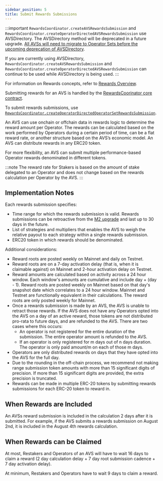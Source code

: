 ```yaml
---
sidebar_position: 5
title: Submit Rewards Submissions
---
```


:::important
`RewardsCoordinator.createAVSRewardsSubmission` and `RewardsCoordinator.createOperatorDirectedAVSRewardsSubmission` use AVSDirectory. 
The AVSDirectory method will be deprecated in a future upgrade. [All AVSs will need to migrate to Operator Sets before the upcoming deprecation of AVSDirectory](operator-sets/migrate-to-operatorsets.md).

If you are currently using AVSDirectory, `RewardsCoordinator.createAVSRewardsSubmission` and `RewardsCoordinator.createOperatorDirectedAVSRewardsSubmission` can continue to be used while AVSDirectory is being used.
:::

For information on Rewards concepts, refer to [Rewards Overview](../../../concepts/rewards/rewards-concept.md).

Submitting rewards for an AVS is handled by the [RewardsCoorinator core contract](../../concepts/eigenlayer-contracts/core-contracts.md).

To submit rewards submissions, use [`RewardsCoordinator.createOperatorDirectedOperatorSetRewardsSubmission`](https://github.com/Layr-Labs/eigenlayer-contracts/blob/main/docs/core/RewardsCoordinator.md#createoperatordirectedoperatorsetrewardssubmission).

An AVS can use onchain or offchain data in rewards logic to determine the reward amount per Operator. The rewards can be calculated 
based on the work performed by Operators during a certain period of time, can be a flat reward rate, or another structure based on 
the AVS’s economic model. An AVS can distribute rewards in any ERC20 token.

For more flexibility, an AVS can submit multiple performance-based Operator rewards denominated in different tokens.

:::note
The reward rate for Stakers is based on the amount of stake delegated to an Operator and does not change based on the 
rewards calculation per Operator by the AVS.
:::

## Implementation Notes 

Each rewards submission specifies:

* Time range for which the rewards submission is valid. Rewards submissions can be retroactive from the [M2 upgrade](https://github.com/Layr-Labs/eigenlayer-contracts/releases/tag/v0.2.3-mainnet-m2)
  and last up to 30 days in the future.
* List of strategies and multipliers that enables the AVS to weigh the relative payout to each strategy within a single rewards submission.
* ERC20 token in which rewards should be denominated.

Additional considerations: 

* Reward roots are posted weekly on Mainnet and daily on Testnet.
* Reward roots are on a 7-day activation delay (that is, when it is claimable against) on Mainnet and 2-hour activation delay on Testnet.
* Reward amounts are calculated based on activity across a 24 hour window. Each window's amounts are cumulative and include day + (day - 1). 
  Reward roots are posted weekly on Mainnet based on that day's snapshot date which correlates to a 24 hour window. Mainnet and Testnet are 
  functionally equivalent in their calculations. The reward roots are only posted weekly for Mainnet.
* Once a rewards submission is made by an AVS, the AVS is unable to retract those rewards. If the AVS does not have any Operators opted 
  into the AVS on a day of an active reward, those tokens are not distributed pro-rata to future days, and are refunded to the AVS. 
  There are two cases where this occurs:
    * An operator is not registered for the entire duration of the submission. The entire operator amount is refunded to the AVS.
    * If an operator is only registered for m days out of n days duration. The operator is only paid amount/m on each of those m days.
* Operators are only distributed rewards on days that they have opted into the AVS for the full day.
* Due to the rounding in the off-chain process, we recommend not making range submission token amounts with more than 15 significant digits of precision. 
  If more than 15 significant digits are provided, the extra precision is truncated.
* Rewards can be made in multiple ERC-20 tokens by submitting rewards submissions for each ERC-20 token to reward in.

## When Rewards are Included
An AVSs reward submission is included in the calculation 2 days after it is submitted. For example, if the AVS submits a 
rewards submission on August 2nd, it is included in the August 4th rewards calculation.

## When Rewards can be Claimed
At most, Restakers and Operators of an AVS will have to wait 16 days to claim a reward (2 day calculation delay + 7 day root 
submission cadence + 7 day activation delay).

At minimum, Restakers and Operators have to wait 9 days to claim a reward.

